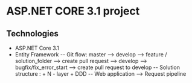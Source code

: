 # ASP.NET CORE 3.1 project
## Technologies
- ASP.NET Core 3.1 
- Entity Framework 
-- Git flow: master --> develop --> feature / solution_folder --> create pull request --> develop --> bugfix/fix_error_start --> create pull request to develop 
-- Solution structure :
		+ N - layer
		+ DDD
-- Web application --> Request pipeline 
